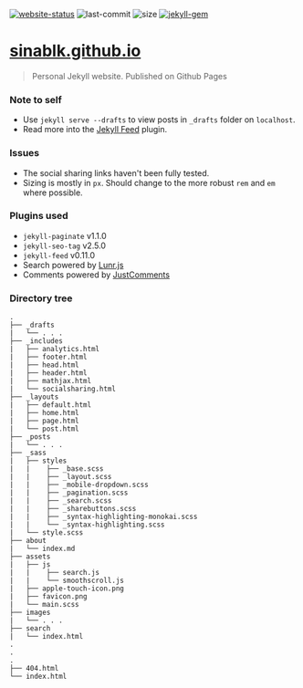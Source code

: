 [![website-status](https://img.shields.io/website-up-down-green-red/https/sinablk.github.io.svg?style=flat)](https://sinablk.github.io) ![last-commit](https://img.shields.io/github/last-commit/sinablk/sinablk.github.io.svg?colorB=blue&style=flat) ![size](https://img.shields.io/github/repo-size/sinablk/sinablk.github.io.svg?colorB=red&style=flat) [![jekyll-gem](https://img.shields.io/gem/v/jekyll.svg?colorB=blueviolet&label=jekyll&style=flat)](https://rubygems.org/gems/jekyll/versions/3.8.5)

# [sinablk.github.io](https://sinablk.github.io)

> Personal Jekyll website. Published on Github Pages

### Note to self

- Use `jekyll serve --drafts` to view posts in `_drafts` folder on `localhost`.
- Read more into the [Jekyll Feed](https://github.com/jekyll/jekyll-feed) plugin.

### Issues

- The social sharing links haven't been fully tested.
- Sizing is mostly in `px`. Should change to the more robust `rem` and `em` where possible.

### Plugins used

- `jekyll-paginate` v1.1.0
- `jekyll-seo-tag` v2.5.0
- `jekyll-feed` v0.11.0
- Search powered by [Lunr.js](https://lunrjs.com/)
- Comments powered by [JustComments](https://just-comments.com/)

### Directory tree

```
.
├── _drafts
|   └── . . .
├── _includes
|   ├── analytics.html
|   ├── footer.html
|   ├── head.html
|   ├── header.html
|   ├── mathjax.html
|   └── socialsharing.html
├── _layouts
|   ├── default.html
|   ├── home.html
|   ├── page.html
|   └── post.html
├── _posts
|   └── . . .
├── _sass
|   ├── styles
|   |    ├── _base.scss
|   |    ├── _layout.scss
|   |    ├── _mobile-dropdown.scss
|   |    ├── _pagination.scss
|   |    ├── _search.scss
|   |    ├── _sharebuttons.scss
|   |    ├── _syntax-highlighting-monokai.scss
|   |    └── _syntax-highlighting.scss
|   └── style.scss
├── about
|   └── index.md
├── assets
|   ├── js
|   |    ├── search.js
|   |    └── smoothscroll.js
|   ├── apple-touch-icon.png
|   ├── favicon.png
|   └── main.scss
├── images
|   └── . . .
├── search
|   └── index.html
.
.
.
├── 404.html
└── index.html
```
